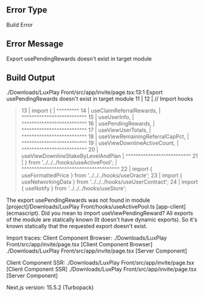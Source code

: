 ## Error Type
Build Error

## Error Message
Export usePendingRewards doesn't exist in target module

## Build Output
./Downloads/LuxPlay Front/src/app/invite/page.tsx:13:1
Export usePendingRewards doesn't exist in target module
  11 |
  12 | // Import hooks
> 13 | import { 
     | ^^^^^^^^^
> 14 |   useClaimReferralRewards,
     | ^^^^^^^^^^^^^^^^^^^^^^^^^^
> 15 |   useUserInfo,
     | ^^^^^^^^^^^^^^^^^^^^^^^^^^
> 16 |   usePendingRewards,
     | ^^^^^^^^^^^^^^^^^^^^^^^^^^
> 17 |   useViewUserTotals,
     | ^^^^^^^^^^^^^^^^^^^^^^^^^^
> 18 |   useViewRemainingReferralCapPct,
     | ^^^^^^^^^^^^^^^^^^^^^^^^^^
> 19 |   useViewDownlineActiveCount,
     | ^^^^^^^^^^^^^^^^^^^^^^^^^^
> 20 |   useViewDownlineStakeByLevelAndPlan
     | ^^^^^^^^^^^^^^^^^^^^^^^^^^
> 21 | } from '../../../hooks/useActivePool';
     | ^^^^^^^^^^^^^^^^^^^^^^^^^^^^^^^^^^^^^^^
  22 | import { useFormattedPrice } from '../../../hooks/useOracle';
  23 | import { useNetworkingData } from '../../../hooks/useUserContract';
  24 | import { useNotify } from '../../../hooks/useStore';

The export usePendingRewards was not found in module [project]/Downloads/LuxPlay Front/hooks/useActivePool.ts [app-client] (ecmascript).
Did you mean to import useViewPendingReward?
All exports of the module are statically known (It doesn't have dynamic exports). So it's known statically that the requested export doesn't exist.

Import traces:
  Client Component Browser:
    ./Downloads/LuxPlay Front/src/app/invite/page.tsx [Client Component Browser]
    ./Downloads/LuxPlay Front/src/app/invite/page.tsx [Server Component]

  Client Component SSR:
    ./Downloads/LuxPlay Front/src/app/invite/page.tsx [Client Component SSR]
    ./Downloads/LuxPlay Front/src/app/invite/page.tsx [Server Component]

Next.js version: 15.5.2 (Turbopack)
